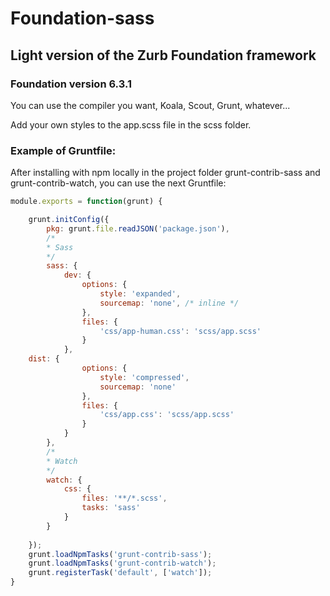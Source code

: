 # Foundation-sass

## Light version of the Zurb Foundation framework

### Foundation version 6.3.1

You can use the compiler you want, Koala, Scout, Grunt, whatever...

Add your own styles to the app.scss file in the scss folder.

### Example of Gruntfile:

After installing with npm locally in the project folder grunt-contrib-sass and grunt-contrib-watch, you can use the next Gruntfile:

```javascript
module.exports = function(grunt) {

    grunt.initConfig({
        pkg: grunt.file.readJSON('package.json'),        
        /*
        * Sass
        */
        sass: {
            dev: {
                options: {
                    style: 'expanded',
                    sourcemap: 'none', /* inline */
                },
                files: {
                    'css/app-human.css': 'scss/app.scss'
                }
            },
	dist: {
                options: {
                    style: 'compressed',
                    sourcemap: 'none'
                },
                files: {
                    'css/app.css': 'scss/app.scss'
                }
            }
        },
        /*
        * Watch
        */
        watch: {
            css: {
                files: '**/*.scss',
                tasks: 'sass'                
            }
        }
        
    });
    grunt.loadNpmTasks('grunt-contrib-sass');
    grunt.loadNpmTasks('grunt-contrib-watch');
    grunt.registerTask('default', ['watch']);
}
```
